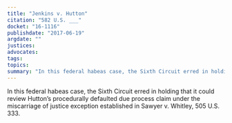 ```yaml
---
title: "Jenkins v. Hutton"
citation: "582 U.S. ___"
docket: "16-1116"
publishdate: "2017-06-19"
argdate: ""
justices:
advocates:
tags:
topics:
summary: "In this federal habeas case, the Sixth Circuit erred in holding that it could review Hutton’s procedurally defaulted due process claim under the miscarriage of justice exception established in Sawyer v. Whitley, 505 U.S. 333."
---
```

In this federal habeas case, the Sixth Circuit erred in holding that it could review Hutton’s procedurally defaulted due process claim under the miscarriage of justice exception established in Sawyer v. Whitley, 505 U.S. 333.

